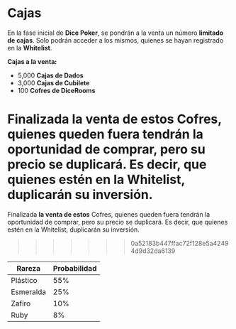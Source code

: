 # Cajas

En la fase inicial de **Dice Poker**, se pondrán a la venta un número **limitado** **de cajas**. Solo podrán acceder a los mismos, quienes se hayan registrado en la **Whitelist**.

**Cajas a la venta:**

- 5,000 **Cajas de Dados**
- 3,000 **Cajas de Cubilete**
- 100 **Cofres de DiceRooms**

Finalizada la venta de estos Cofres, quienes queden fuera tendrán la **oportunidad** de comprar, pero su precio se duplicará. Es decir, que quienes estén en la Whitelist, duplicarán su inversión.
=======
Finalizada **la venta de estos** Cofres, quienes queden fuera tendrán la oportunidad de comprar, pero su precio se duplicará. Es decir, que quienes estén en la Whitelist, duplicarán su inversión.
>>>>>>> 0a52183b447ffac72f128e5a42494d9d32da6139

| Rareza | Probabilidad |
| --- | --- |
| Plástico | 55% |
| Esmeralda | 25% |
| Zafiro | 10% |
| Ruby | 8% |
